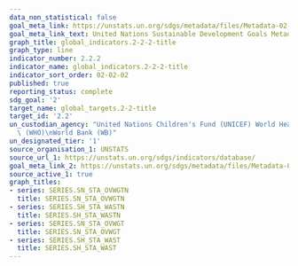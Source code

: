 ```yaml
---
data_non_statistical: false
goal_meta_link: https://unstats.un.org/sdgs/metadata/files/Metadata-02-02-02a.pdf
goal_meta_link_text: United Nations Sustainable Development Goals Metadata (pdf 232kB)
graph_title: global_indicators.2-2-2-title
graph_type: line
indicator_number: 2.2.2
indicator_name: global_indicators.2-2-2-title
indicator_sort_order: 02-02-02
published: true
reporting_status: complete
sdg_goal: '2'
target_name: global_targets.2-2-title
target_id: '2.2'
un_custodian_agency: "United Nations Children's Fund (UNICEF) World Health Organization\
  \ (WHO)\nWorld Bank (WB)"
un_designated_tier: '1'
source_organisation_1: UNSTATS
source_url_1: https://unstats.un.org/sdgs/indicators/database/
goal_meta_link_2: https://unstats.un.org/sdgs/metadata/files/Metadata-02-02-02b.pdf
source_active_1: true
graph_titles:
- series: SERIES.SN_STA_OVWGTN
  title: SERIES.SN_STA_OVWGTN
- series: SERIES.SH_STA_WASTN
  title: SERIES.SH_STA_WASTN
- series: SERIES.SN_STA_OVWGT
  title: SERIES.SN_STA_OVWGT
- series: SERIES.SH_STA_WAST
  title: SERIES.SH_STA_WAST
---
```

